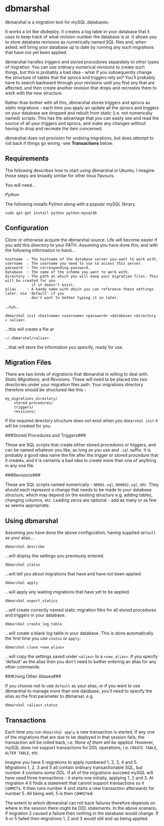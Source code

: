 dbmarshal
=========

dbmarshal is a migration tool for mySQL databases.

It works a lot like dbdeploy. It creates a log table in your database that it uses to keep
track of what revision number the database is at. It allows you to store database revisions as
numerically named SQL files and, when asked, will bring your database up to date by running
any such migrations that have not yet been applied.

dbmarshal handles *triggers* and *stored procedures* separately to other types of migration. You can
use ordinary numerical revisions to create such things, but this is probably a bad idea - what if
you subsequently change the structure of tables that the sprocs and triggers rely on? You'll
probably have to search backward through your revisions until you find any that are affected, and
then create another revision that drops and recreates them to work with the new structure.

Rather than bother with all this, dbmarshal stores triggers and sprocs as *static* migrations -
each time you apply an update all the sprocs and triggers on your database are dropped and rebuilt
from static (i.e. not numerically named) scripts. This has the advantage that you can easily see
and read the source of all your triggers and sprocs, and make any changes without having to drop and
recreate the item concerned.

dbmarshal does not provision for undoing migrations, but does *attempt* to roll back if things go
wrong -see **Transactions** below.

Requirements
------------

The following describes how to start using dbmarshal in Ubuntu. I imagine these steps are broadly
similar for other linux flavours.

You will need...

*Python*

The following installs Python along with a popular mySQL library.

    sudo apt-get install python python-mysqldb


Configuration
-------------

Clone or otherwise acquire the dbmarshal source. Life will become easier if you add this directory
to your PATH. Assuming you have done this, and with the following information to hand...


    hostname  : The hostname of the database server you want to work with.
    username  : The username you need to use to access this server.
    password  : The corresponding password.
    database  : The name of the schema you want to work with.
    directory : The path at which you will keep your migration files. This will be created for you
                if it doesn't exist.
    alias     : A handy name with which you can reference these settings later. Use 'default' if you
                don't want to bother typing it in later.

...run...

    dbmarshal init <hostname> <username> <password> <database> <directory > <alias>

...this will create a file at

    ~/.dbmarshal/<alias>

...that will store the information you speicify, ready for use.


Migration Files
---------------

There are two kinds of migrations that dbmarshal is willing to deal with. *Static Migrations*,
and *Revisions*. These will need to be placed into two directories under your migration files path.
Your migrations directory therefore should be structured like this -

    my_migrations_directory/
        stored-procedures/
        triggers/
        revisions/

If the required directory structure does not exist when you `dbmarshal init` it will be created for 
you.

###Stored Procedures and Triggers###

These are SQL scripts that create either stored procedures or triggers, and can be named whatever
you like, as long as you use and `.sql` suffix. It is probably a good idea name the file after the
trigger or stored procedure that it creates, and it is certainly a bad idea to create more than one
of anything in any one file.

###Revisions###

These are SQL scripts named numerically - `00001.sql`, `000002.sql`, etc. They should each represent
a change that needs to be made to your database structure, which may depend on the existing
structure e.g. adding tables, changing columns, etc. Leading zeros are optional - add as many or as
few as seems appropriate.


Using dbmarshal
---------------

Assuming you have done the above configuration, having supplied `default` as your alias...

    dbmarshal describe

...will display the settings you previously entered.

    dbmarshal status

...will tell you about migrations that have and have not been applied.

    dbmarshal apply

...will apply any waiting migrations that have yet to be applied.

    dbmarshal export_statics

...will create correctly named static migration files for all stored procedures and triggers in your
database.

    dbmarshal create_log_table

...will create a blank log table in your database. This is done automatically the first time you
use `status` or `apply`.

    dbmarshal clone <new_alias>

...will copy the settings saved under `<alias>` to a `<new_alias>`. If you specify 'default' as the
alias then you don't need to bother entering an alias for any other commands.

###Using Other Aliases###

If you choose not to use `default` as your alias, or if you want to use dbmarshal to manage more
than one database, you'll need to specify the alias as the first parameter to dbmarsal, e.g.

    dbmarshal <alias> status


Transactions
------------

Each time you run `dbmarshal apply` a new transaction is started. If any one of the
migrations that are due to be deployed in that session fails, the transaction will be rolled back,
 i.e. *None of them will be applied*. However, mySQL does not support transactions for DDL
operations, i.e. `CREATE TABLE`, `ALTER TABLE`, etc.

Imagine you have 5 migrations to apply numbered 1, 2, 3, 4 and 5. Migrations 1, 2, 3 and 5 all
contain ordinary transactionable SQL, but number 4 contains some DDL. If all of the migrations
succeed mySQL will have used three transactions - it starts one initially, applying 1, 2 and 3.
At migration 4 it finds a statement that cannot support transactions so it `COMMIT`s. It then runs
number 4 and starts a new transaction afterwards for number 5. All being well, 5 is then `COMMIT`ed.

The extent to which dbmarshal can roll back failures therefore depends on where in the session there
might be DDL statements. In the above scenario, if migration 2 caused a failure then nothing in the
database would change. If 4 or 5 failed then migrations 1, 2 and 3 *would* still end up being
applied.
